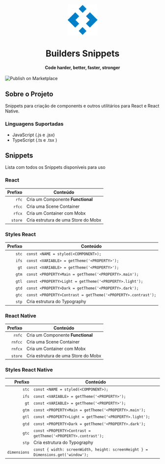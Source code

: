 
<p align="center">
  <img src="./icon.png" height="100" width="100" alt="Builders Review" />
</p>

<h1 align="center">Builders Snippets</h1>
<h4 align="center">Code harder, better, faster, stronger</h4>

![Publish on Marketplace](https://github.com/platformbuilders/builders-snippets/workflows/Publish%20on%20Marketplace/badge.svg)


## Sobre o Projeto

Snippets para criação de components e outros utilitários para React e React Native.

### Linguagens Suportadas

- JavaScript (.js e .jsx)
- TypeScript (.ts e .tsx )

## Snippets

Lista com todos os Snippets disponíveis para uso

### React

| Prefixo | Conteúdo                          |
| ------: | --------------------------------- |
|   `rfc` | Cria um Componente **Functional** |
|   `rfcc` | Cria uma Scene Container |
|   `rfcx` | Cria um Container com Mobx |
| `store`   | Cria estrutura de uma Store do Mobx |


### Styles React

|         Prefixo | Conteúdo                                                      |
| --------------: | ------------------------------------------------------------- |
| `stc`  | `const <NAME = styled(<COMPONENT>);`                          |
| `ifs`     | `const <VARIABLE> = getTheme('<PROPERTY>');`                  |
| `gt`      | `const <VARIABLE> = getTheme('<PROPERTY>');`                  |
| `gtm`     | `const <PROPERTY>Main = getTheme('<PROPERTY>.main');`         |
| `gtl`     | `const <PROPERTY>Light = getTheme('<PROPERTY>.light');`       |
| `gtd`     | `const <PROPERTY>Dark = getTheme('<PROPERTY>.dark');`         |
| `gtc`     | `const <PROPERTY>Contrast = getTheme('<PROPERTY>.contrast');` |
| `stp`     | Cria estrutura do Typography |


### React Native

| Prefixo | Conteúdo                          |
| ------: | --------------------------------- |
| `rnfc` | Cria um Componente **Functional** |
| `rnfcc` | Cria uma Scene Container |
| `rnfcx` | Cria um Container com Mobx |
| `store`   | Cria estrutura de uma Store do Mobx |


### Styles React Native

|         Prefixo | Conteúdo                                                      |
| --------------: | ------------------------------------------------------------- |
| `stc`  | `const <NAME = styled(<COMPONENT>);`                          |
| `ifs`     | `const <VARIABLE> = getTheme('<PROPERTY>');`                  |
| `gt`      | `const <VARIABLE> = getTheme('<PROPERTY>');`                  |
| `gtm`     | `const <PROPERTY>Main = getTheme('<PROPERTY>.main');`         |
| `gtl`     | `const <PROPERTY>Light = getTheme('<PROPERTY>.light');`       |
| `gtd`     | `const <PROPERTY>Dark = getTheme('<PROPERTY>.dark');`         |
| `gtc`     | `const <PROPERTY>Contrast = getTheme('<PROPERTY>.contrast');` |
| `stp`   | Cria estrutura do Typography |
| `dimensions`   | `const { width: screenWidth, height: screenHeight } = Dimensions.get('window');` |
